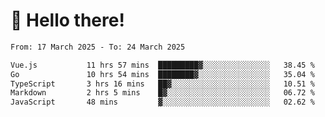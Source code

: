 # 👋 Hello there!

<!--START_SECTION:waka-->

```txt
From: 17 March 2025 - To: 24 March 2025

Vue.js           11 hrs 57 mins  █████████▓░░░░░░░░░░░░░░░   38.45 %
Go               10 hrs 54 mins  ████████▓░░░░░░░░░░░░░░░░   35.04 %
TypeScript       3 hrs 16 mins   ██▓░░░░░░░░░░░░░░░░░░░░░░   10.51 %
Markdown         2 hrs 5 mins    █▓░░░░░░░░░░░░░░░░░░░░░░░   06.72 %
JavaScript       48 mins         ▓░░░░░░░░░░░░░░░░░░░░░░░░   02.62 %
```

<!--END_SECTION:waka-->
